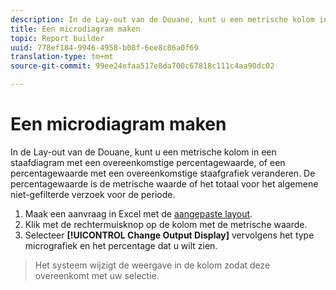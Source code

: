 ```yaml
---
description: In de Lay-out van de Douane, kunt u een metrische kolom in een staafdiagram met een overeenkomstige percentagewaarde, of een percentagewaarde met een overeenkomstige staafgrafiek veranderen. De percentagewaarde is de metrische waarde of het totaal voor het algemene niet-gefilterde verzoek voor de periode.
title: Een microdiagram maken
topic: Report builder
uuid: 778ef184-9946-4958-b08f-6ee8c86a0f69
translation-type: tm+mt
source-git-commit: 99ee24efaa517e8da700c67818c111c4aa90dc02

---
```



# Een microdiagram maken

In de Lay-out van de Douane, kunt u een metrische kolom in een staafdiagram met een overeenkomstige percentagewaarde, of een percentagewaarde met een overeenkomstige staafgrafiek veranderen. De percentagewaarde is de metrische waarde of het totaal voor het algemene niet-gefilterde verzoek voor de periode.

1. Maak een aanvraag in Excel met de [aangepaste layout](/help/analyze/report-builder/layout/configure-the-custom-layout.md).
1. Klik met de rechtermuisknop op de kolom met de metrische waarde.
1. Selecteer **[!UICONTROL Change Output Display]** vervolgens het type micrografiek en het percentage dat u wilt zien.
>Het systeem wijzigt de weergave in de kolom zodat deze overeenkomt met uw selectie.

